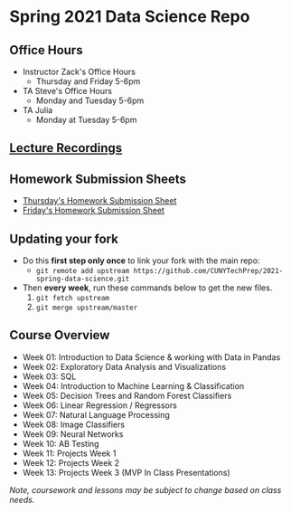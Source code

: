 # Spring 2021 Data Science Repo

## Office Hours
* Instructor Zack's Office Hours
	* Thursday and Friday 5-6pm
* TA Steve's Office Hours
	* Monday and Tuesday 5-6pm
* TA Julia
	* Monday at Tuesday 5-6pm

## [Lecture Recordings](https://docs.google.com/document/d/1t4om4K2eOAbSDfZ3XKKbM0Mw1HuLF_7CvFFmcgWvQds/edit#)


## Homework Submission Sheets
* [Thursday's Homework Submission Sheet](https://docs.google.com/spreadsheets/d/1zXs0AZorLKglwBCYmZ0N6SZyfTuSkqlLzq6XxwWEjyY/edit?usp=sharing) 
* [Friday's Homework Submission Sheet](https://docs.google.com/spreadsheets/d/136MdqNnMnl4KAX6X0ZCmLpTkTPuuXxoQr-7HoW6HvyA/edit?usp=sharing)


## Updating your fork
* Do this __first step only once__ to link your fork with the main repo:  
	* `git remote add upstream https://github.com/CUNYTechPrep/2021-spring-data-science.git`
* Then __every week__, run these commands below to get the new files.
	1. `git fetch upstream`
	2. `git merge upstream/master`


## Course Overview
* Week 01:  Introduction to Data Science & working with Data in Pandas
* Week 02:  Exploratory Data Analysis and Visualizations
* Week 03:  SQL
* Week 04:  Introduction to Machine Learning & Classification
* Week 05:  Decision Trees and Random Forest Classifiers
* Week 06:  Linear Regression / Regressors  
* Week 07:  Natural Language Processing
* Week 08:  Image Classifiers
* Week 09:  Neural Networks
* Week 10:  AB Testing
* Week 11:  Projects Week 1
* Week 12:  Projects Week 2
* Week 13:  Projects Week 3 (MVP In Class Presentations)

_Note, coursework and lessons may be subject to change based on class needs._

